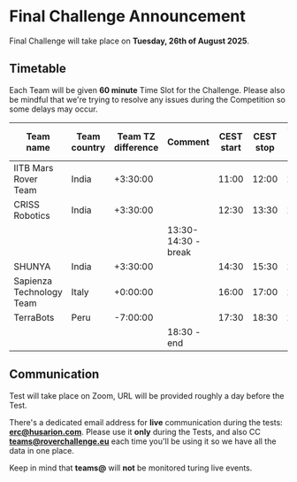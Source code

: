# Final Challenge Announcement

Final Challenge will take place on **Tuesday, 26th of August 2025**.

## Timetable

Each Team will be given **60 minute** Time Slot for the Challenge. Please also be mindful that we're trying to resolve any issues during the Competition so some delays may occur.

| Team name                | Team country | Team TZ difference | Comment             | CEST start | CEST stop | Team TZ start |
| ------------------------ | ------------ | ------------------ | ------------------- | ---------- | --------- | ------------- |
| IITB Mars Rover Team     | India        | +3:30:00           |                     | 11:00      | 12:00     | 14:30         |
| CRISS Robotics           | India        | +3:30:00           |                     | 12:30      | 13:30     | 16:00         |
|                          |              |                    | 13:30-14:30 - break |            |           |               |
| SHUNYA                   | India        | +3:30:00           |                     | 14:30      | 15:30     | 18:00         |
| Sapienza Technology Team | Italy        | +0:00:00           |                     | 16:00      | 17:00     | 16:00         |
| TerraBots                | Peru         | -7:00:00           |                     | 17:30      | 18:30     | 10:30         |
|                          |              |                    | 18:30 -  end        |            |           |               |

## Communication

Test will take place on Zoom, URL will be provided roughly a day before the Test.

There's a dedicated email address for **live** communication during the tests: **erc@husarion.com**.
Please use it **only** during the Tests, and also CC **teams@roverchallenge.eu** each time you'll be using it so we have all the data in one place.

Keep in mind that **teams@** will **not** be monitored turing live events.
